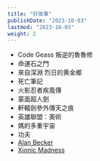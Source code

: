 ```yaml
---
title: "好故事"
publishDate: "2023-10-03"
lastmod: "2023-10-03"
weight: 2
---
```


- Code Geass 叛逆的魯魯修
- 命運石之門
- 來自深淵 烈日的黄金鄉
- 死亡筆記
- 火影忍者疾風傳
- 蒙面超人劍
- 軒轅劍參外傳天之痕
- 英雄聯盟：奧術
- 媽的多重宇宙
- 功夫
- [Alan Becker](https://www.youtube.com/@alanbecker)
- [Xionic Madness](https://youtube.com/playlist?list=PLzG6CLGFk_x3pC4ocJ3fRGUU__xsv8LUU&si=tvYibp1rH9HRMpqU)

